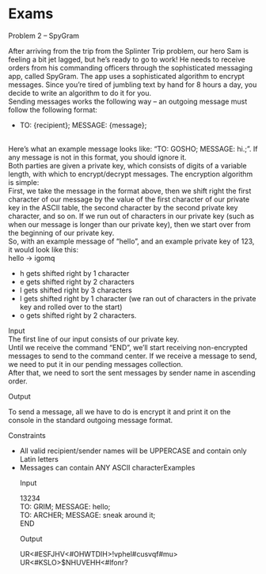 # Exams

Problem 2 – SpyGram

After arriving from the trip from the Splinter Trip problem, our hero Sam is feeling a bit jet lagged, but he’s ready to go to work! He needs to receive orders from his commanding officers through the sophisticated messaging app, called SpyGram. The app uses a sophisticated algorithm to encrypt messages. Since you’re tired of jumbling text by hand for 8 hours a day, you decide to write an algorithm to do it for you.<br/>
Sending messages works the following way – an outgoing message must follow the following format:<br/>
<ul>
<li>TO: {recipient}; MESSAGE: {message};</li>
</ul><br/>
Here’s what an example message looks like: “TO: GOSHO; MESSAGE: hi.;”. If any message is not in this format, you should ignore it.<br/>
Both parties are given a private key, which consists of digits of a variable length, with which to encrypt/decrypt messages. The encryption algorithm is simple:<br/>
First, we take the message in the format above, then we shift right the first character of our message by the value of the first character of our private key in the ASCII table, the second character by the second private key character, and so on. If we run out of characters in our private key (such as when our message is longer than our private key), then we start over from the beginning of our private key.<br/>
So, with an example message of “hello”, and an example private key of 123, it would look like this:<br/>
hello -> igomq<br/>
<ul>
<li>h gets shifted right by 1 character</li>
<li>e gets shifted right by 2 characters</li>
<li>l gets shifted right by 3 characters</li>
<li>l gets shifted right by 1 character (we ran out of characters in the private key and rolled over to the start)</li>
<li>o gets shifted right by 2 characters.</li>
</ul>

Input<br/>
The first line of our input consists of our private key.<br/>
Until we receive the command “END”, we’ll start receiving non-encrypted messages to send to the command center. If we receive a message to send, we need to put it in our pending messages collection.<br/>
After that, we need to sort the sent messages by sender name in ascending order. <br/>

Output<br/>

To send a message, all we have to do is encrypt it and print it on the console in the standard outgoing message format.<br/>

Constraints<br/>
<ul>
<li>All valid recipient/sender names will be UPPERCASE and contain only Latin letters</li>
<li>Messages can contain ANY ASCII characterExamples</li>

Input	<br/>

13234<br/>
TO: GRIM; MESSAGE: hello;<br/>
TO: ARCHER; MESSAGE: sneak around it;<br/>
END	<br/>

Output<br/>

UR<#ESFJHV<#OHWTDIH>!vphel#cusvqf#mu><br/>
UR<#KSLO>$NHUVEHH<#lfonr?<br/>




